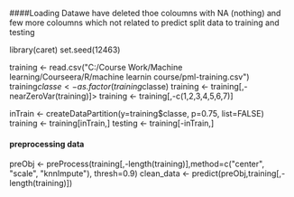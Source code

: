 ####Loading Datawe have deleted thoe coloumns with NA (nothing) and few more coloumns which not related to predict
split data to training and testing


 library(caret)
 set.seed(12463)
 
 training <- read.csv("C:/Course Work/Machine learning/Courseera/R/machine learnin course/pml-training.csv")
 training$classe <- as.factor(training$classe)
 training <- training[,-nearZeroVar(training)]> training <- training[,-c(1,2,3,4,5,6,7)]
 
inTrain <- createDataPartition(y=training$classe, p=0.75, list=FALSE)
 training <- training[inTrain,]
 testing <- training[-inTrain,]


#### preprocessing data


 preObj <- preProcess(training[,-length(training)],method=c("center", "scale", "knnImpute"), thresh=0.9)
 clean_data <- predict(preObj,training[,-length(training)])